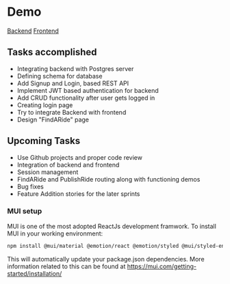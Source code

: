 
# Demo

[Backend](https://uflorida-my.sharepoint.com/:v:/g/personal/guntupalli_v_ufl_edu/EVx3MlyC3dtFrKTTx1hLPREBr9qe1m7C36Dwn8MqgHwpvw?e=RXSsP1)
[Frontend](https://drive.google.com/file/d/1r943TDimV1hzq6CAprPAI6Q4cD5TlGKm/view?usp=drivesdk)

## Tasks accomplished
 
- Integrating backend with Postgres server
- Defining schema for database
- Add Signup and Login, based REST API
- Implement JWT based authentication for backend
- Add CRUD functionality after user gets logged in 
- Creating login page
- Try to integrate Backend with frontend 
- Design "FindARide" page

## Upcoming Tasks

- Use Github projects and proper code review
- Integration of backend and frontend
- Session management
- FindARide and PublishRide routing along with functioning demos
- Bug fixes
- Feature Addition stories for the later sprints

### MUI setup

MUI is one of the most adopted ReactJs development framwork.
To install MUI in your working environment:

```bash
npm install @mui/material @emotion/react @emotion/styled @mui/styled-engine-sc styled-components @mui/icons-material
```

This will automatically update your package.json dependencies.
More information related to this can be found at https://mui.com/getting-started/installation/
